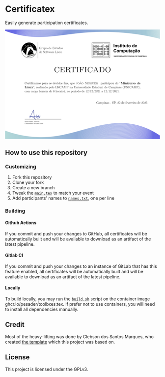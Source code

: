 # Certificatex

Easily generate participation certificates.

![demo](./assets/demo.png)

## How to use this repository

### Customizing

1. Fork this repository
2. Clone your fork
3. Create a new branch
4. Tweak the [`main.tex`](./main.tex) to match your event
5. Add participants' names to [`names.txt`](./names.txt), one per line

### Building

#### Github Actions

If you commit and push your changes to GitHub, all certificates will be automatically built and will be available to download as an artifact of the latest pipeline.

#### Gitlab CI

If you commit and push your changes to an instance of GitLab that has this feature enabled, all certificates will be automatically built and will be available to download as an artifact of the latest pipeline.

#### Locally

To build locally, you may run the [`build.sh`](./build.sh) script on the container image ghcr.io/pesader/toolbxes:tex. If prefer not to use containers, you will need to install all dependencies manually.

## Credit

Most of the heavy-lifting was done by Clebson dos Santos Marques, who created [the template](https://www.overleaf.com/latex/templates/gerador-de-certificados-e-declaracoes/vznwmscnzqyb) which this project was based on.

## License

This project is licensed under the GPLv3.
